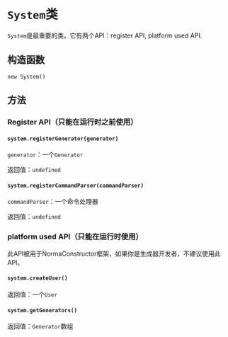 # `System`类

`System`是最重要的类。它有两个API：register API, platform used API.

## 构造函数
`new System()`
## 方法
### Register API（只能在运行时之前使用）
#### `system.registerGenerator(generator)`

`generator`：一个`Generator`

返回值：`undefined`

#### `system.registerCommandParser(commandParser)`
`commandParser`：一个命令处理器

返回值：`undefined`

### platform used API（只能在运行时使用）
此API被用于NormaConstructor框架，如果你是生成器开发者，不建议使用此API。

#### `system.createUser()`
返回值：一个`User`

#### `system.getGenerators()`
返回值：`Generator`数组
